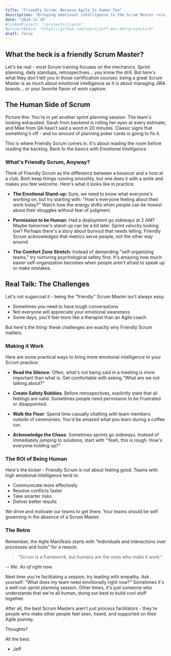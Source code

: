 ```yaml
---
title: "Friendly Scrum: Because Agile Is Human Too"
description: "Bringing emotional intelligence to the Scrum Master role."
date: "2024-11-19"
#linkedProject: "/projects/liauto"
#projectBoard: "https://github.com/users/jeff-mos-def/projects/9"
draft: false
---
```


## What the heck is a friendly Scrum Master?

Let's be real - most Scrum training focuses on the mechanics. Sprint planning, daily standups, retrospectives... you know the drill. But here's what they don't tell you in those certification courses: being a great Scrum Master is as much about emotional intelligence as it is about managing JIRA boards... or your favorite flavor of work capture.

## The Human Side of Scrum

Picture this: You're in yet another sprint planning session. The team's looking exhausted. Sarah from backend is rolling her eyes at every estimate, and Mike from QA hasn't said a word in 20 minutes. Classic signs that something's off - and no amount of planning poker cards is going to fix it.

This is where Friendly Scrum comes in. It's about reading the room before reading the backlog. Back to the basics with *Emotional Intelligence*.

### What's Friendly Scrum, Anyway?

Think of Friendly Scrum as the difference between a bouncer and a host at a club. Both keep things running smoothly, but one does it with a smile and makes you feel welcome. Here's what it looks like in practice:

- **The Emotional Stand-up:** Sure, we need to know what everyone's working on, but try starting with: "How's everyone feeling about their work today?" Watch how the energy shifts when people can be honest about their struggles without fear of judgment.

- **Permission to be Human:** Had a deployment go sideways at 2 AM? Maybe tomorrow's stand-up can be a bit later. Sprint velocity looking low? Perhaps there's a story about burnout that needs telling. Friendly Scrum acknowledges that metrics serve people, not the other way around.

- **The Comfort Zone Stretch:** Instead of demanding "self-organizing teams," try nurturing psychological safety first. It's amazing how much easier self-organization becomes when people aren't afraid to speak up or make mistakes.

## Real Talk: The Challenges

Let's not sugarcoat it - being the "friendly" Scrum Master isn't always easy:

- Sometimes you need to have tough conversations
- Not everyone will appreciate your emotional awareness
- Some days, you'll feel more like a therapist than an Agile coach

But here's the thing: these challenges are exactly why Friendly Scrum matters.

### Making it Work

Here are some practical ways to bring more emotional intelligence to your Scrum practice:

- **Read the Silence**: Often, what's not being said in a meeting is more important than what is. Get comfortable with asking "What are we not talking about?"

- **Create Safety Bubbles**: Before retrospectives, explicitly state that all feelings are valid. Sometimes people need permission to be frustrated or disappointed.

- **Walk the Floor**: Spend time casually chatting with team members outside of ceremonies. You'd be amazed what you learn during a coffee run.

- **Acknowledge the Chaos**: Sometimes sprints go sideways. Instead of immediately jumping to solutions, start with "Yeah, this is rough. How's everyone holding up?"

### The ROI of Being Human

Here's the kicker - Friendly Scrum *is not* about feeling good. Teams with high emotional intelligence tend to:

- Communicate more effectively
- Resolve conflicts faster
- Take smarter risks
- Deliver better results

We drive and motivate our teams to get there. Your teams should be self governing in the absence of a Scrum Master.

### The Retro

Remember, the Agile Manifesto starts with "Individuals and interactions over processes and tools" for a reason. 

> "Scrum is a framework, but humans are the ones who make it work."

*-- Me. As of right now.*

Next time you're facilitating a session, try leading with empathy. Ask yourself: "What does my team need emotionally right now?" Sometimes it's a well-run sprint planning session. Other times, it's just someone who understands that we're all human, doing our best to build cool stuff together.

After all, the best Scrum Masters aren't just process facilitators - they're people who make other people feel seen, heard, and supported on their Agile journey.

Thoughts? 

All the best.

- Jeff